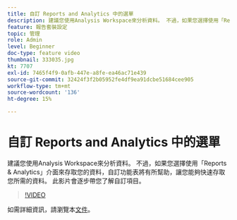 ```yaml
---
title: 自訂 Reports and Analytics 中的選單
description: 建議您使用Analysis Workspace來分析資料。 不過，如果您選擇使用「Reports & Analytics」介面來存取您的資料，自訂功能表將有所幫助，讓您能夠快速存取您所需的資料。 此影片會逐步帶您了解自訂項目。
feature: 報告套裝設定
topic: 管理
role: Admin
level: Beginner
doc-type: feature video
thumbnail: 333035.jpg
kt: 7707
exl-id: 7465f4f9-0afb-447e-a8fe-ea46ac71e439
source-git-commit: 32424f3f2b05952fe4df9ea91dcbe51684cee905
workflow-type: tm+mt
source-wordcount: '136'
ht-degree: 15%

---
```


# 自訂 Reports and Analytics 中的選單

建議您使用Analysis Workspace來分析資料。 不過，如果您選擇使用「Reports &amp; Analytics」介面來存取您的資料，自訂功能表將有所幫助，讓您能夠快速存取您所需的資料。 此影片會逐步帶您了解自訂項目。

>[!VIDEO](https://video.tv.adobe.com/v/333035/?quality=12&learn=on)

如需詳細資訊，請瀏覽本[文件](https://experienceleague.adobe.com/docs/analytics/admin/admin-tools/customize-menus.html)。
